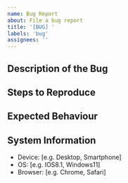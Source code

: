 ```yaml
---
name: Bug Report
about: File a bug report
title: '[BUG] '
labels: 'bug'
assignees: ''
---
```


## Description of the Bug

<!-- TO COMPLETE -->

## Steps to Reproduce

<!-- TO COMPLETE -->

## Expected Behaviour

<!-- TO COMPLETE -->

## System Information

<!-- TO COMPLETE, please complete the following  -->

- Device: [e.g. Desktop, Smartphone]
- OS: [e.g. IOS8.1, Windows11]
- Browser: [e.g. Chrome, Safari]
